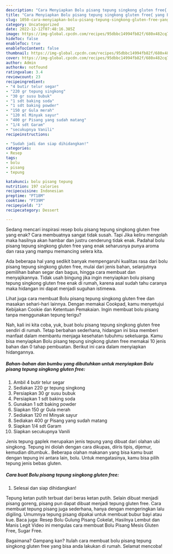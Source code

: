 ```yaml
---
description: "Cara Menyiapkan Bolu pisang tepung singkong gluten free{ yang Enak Banget,  Menu Buat lebaran"
title: "Cara Menyiapkan Bolu pisang tepung singkong gluten free{ yang Enak Banget,  Menu Buat lebaran"
slug: 1050-cara-menyiapkan-bolu-pisang-tepung-singkong-gluten-free-yang-enak-banget-menu-buat-lebaran
category: Uncategorized
date: 2022-12-12T07:48:16.385Z
image: https://img-global.cpcdn.com/recipes/95dbbc14994fb82f/680x482cq70/bolu-pisang-tepung-singkong-gluten-free-foto-resep-utama.jpg
hideToc: false
enableToc: true
enableTocContent: false
thumbnail: https://img-global.cpcdn.com/recipes/95dbbc14994fb82f/680x482cq70/bolu-pisang-tepung-singkong-gluten-free-foto-resep-utama.jpg
cover: https://img-global.cpcdn.com/recipes/95dbbc14994fb82f/680x482cq70/bolu-pisang-tepung-singkong-gluten-free-foto-resep-utama.jpg
author: Admin
authorAv: notfound
ratingvalue: 3.4
reviewcount: 23
recipeingredient:
- "4 butir telur segar"
- "220 gr tepung singkong"
- "30 gr susu bubuk"
- "1 sdt baking soda"
- "1 sdt baking powder"
- "150 gr Gula merah"
- "120 ml Minyak sayur"
- "400 gr Pisang yang sudah matang"
- "1/4 sdt Garam"
- "secukupnya Vanili"
recipeinstructions:

- "Sudah jadi dan siap dihidangkan!"
categories:
- Resep
tags:
- bolu
- pisang
- tepung

katakunci: bolu pisang tepung 
nutrition: 197 calories
recipecuisine: Indonesian
preptime: "PT18M"
cooktime: "PT39M"
recipeyield: "3"
recipecategory: Dessert

---
```



Sedang mencari inspirasi resep bolu pisang tepung singkong gluten free yang enak? Cara membuatnya sangat tidak susah. Tapi Jika keliru mengolah maka hasilnya akan hambar dan justru cenderung tidak enak. Padahal bolu pisang tepung singkong gluten free yang enak seharusnya punya aroma dan rasa yang mampu memancing selera kita.


Ada beberapa hal yang sedikit banyak mempengaruhi kualitas rasa dari bolu pisang tepung singkong gluten free, mulai dari jenis bahan, selanjutnya pemilihan bahan segar dan bagus, hingga cara membuat dan menyajikannya. Tidak usah bingung jika ingin menyiapkan bolu pisang tepung singkong gluten free enak di rumah, karena asal sudah tahu caranya maka hidangan ini dapat menjadi suguhan istimewa.

Lihat juga cara membuat Bolu pisang tepung singkong gluten free dan masakan sehari-hari lainnya. Dengan memakai Cookpad, kamu menyetujui Kebijakan Cookie dan Ketentuan Pemakaian. Ingin membuat bolu pisang tanpa menggunakan tepung terigu?


Nah, kali ini kita coba, yuk, buat bolu pisang tepung singkong gluten free sendiri di rumah. Tetap berbahan sederhana, hidangan ini bisa memberi manfaat dalam membantu menjaga kesehatan tubuhmu sekeluarga. Kamu bisa menyiapkan Bolu pisang tepung singkong gluten free memakai 10 jenis bahan dan 0 tahap pembuatan. Berikut ini cara dalam menyiapkan hidangannya.

<!--inarticleads1-->

##### Bahan-bahan dan bumbu yang dibutuhkan untuk menyiapkan Bolu pisang tepung singkong gluten free:

1. Ambil 4 butir telur segar
1. Sediakan 220 gr tepung singkong
1. Persiapkan 30 gr susu bubuk
1. Persiapkan 1 sdt baking soda
1. Gunakan 1 sdt baking powder
1. Siapkan 150 gr Gula merah
1. Sediakan 120 ml Minyak sayur
1. Sediakan 400 gr Pisang yang sudah matang
1. Siapkan 1/4 sdt Garam
1. Siapkan secukupnya Vanili


Jenis tepung gaplek merupakan jenis tepung yang dibuat dari olahan ubi singkong. Tepung ini diolah dengan cara dikupas, diiris tipis, dijemur, kemudian ditumbuk.. Beberapa olahan makanan yang bisa kamu buat dengan tepung ini antara lain, bolu. Untuk mengatasinya, kamu bisa pilih tepung jenis bebas gluten. 

<!--inarticleads2-->

##### Cara buat Bolu pisang tepung singkong gluten free:


1. Selesai dan siap dihidangkan!

Tepung ketan putih terbuat dari beras ketan putih. Selain dibuat menjadi pisang goreng, pisang pun dapat dibuat menjadi tepung gluten free. Cara membuat tepung pisang juga sederhana, hanya dengan mengeringkan lalu digiling. Umumnya tepung pisang dipakai untuk membuat bubur bayi atau kue. Baca juga: Resep Bolu Gulung Pisang Cokelat, Hasilnya Lembut dan Manis Legit Video ini mengulas cara membuat Bolu Pisang Mesis Gluten Free, Sugar Free. 

Bagaimana? Gampang kan? Itulah cara membuat bolu pisang tepung singkong gluten free yang bisa anda lakukan di rumah. Selamat mencoba!
